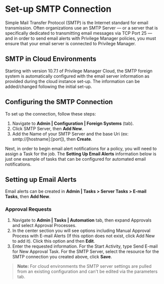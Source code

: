 [title]: # (SMTP)
[tags]: # (email server)
[priority]: # (9103)
# Set-up SMTP Connection

Simple Mail Transfer Protocol (SMTP) is the Internet standard for email transmission. Often organizations use an SMTP Server — or a server that is specifically dedicated to transmitting email messages via TCP Port 25 — and in order to send email alerts with Privilege Manager policies, you must ensure that your email server is connected to Privilege Manager.

## SMTP in Cloud Environments

Starting with version 10.7.1 of Privilege Manager Cloud, the SMTP foreign system is automatically configured with the email server information as provided during the cloud instance set-up. The information can be added/changed following the initial set-up.

## Configuring the SMTP Connection

To set up the connection, follow these steps:

1. Navigate to __Admin | Configuration | Foreign Systems__ (tab).
1. Click SMTP Server, then __Add New__.
1. Add the Name of your SMTP Server and the base Uri (ex: smtp://[hostname]:[port]), then __Create__.

Next, in order to begin email alert notifications for a policy, you will need to assign a Task for the job. The __Setting Up Email Alerts__ information below is just one example of tasks that can be configured for automated email notifications.

## Setting up Email Alerts

Email alerts can be created in __Admin | Tasks > Server Tasks > E-mail Tasks__, then __Add New__.

### Approval Requests

1. Navigate to __Admin | Tasks | Automation__ tab, then expand Approvals and select Approval Processes.
1. In the center section you will see options including Manual Approval Process with E-mail Alerts (If this option does not exist, click Add New to add it). Click this option and then __Edit__.
1. Enter the requested information. For the Start Activity, type Send E-mail for New Approval Task. For the SMTP Server, select the resource for the SMTP connection you created above, click __Save__.

>**Note:**  For cloud environments the SMTP server settings are pulled from an existing configuration and can't be edited via the parameters tab.